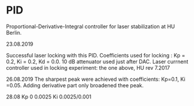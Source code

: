 # PID
Proportional-Derivative-Integral controller for laser stabilization at HU Berlin.

23.08.2019

Successful laser locking with this PID. Coefficients used for locking : Kp = 0.2, Ki = 0.2, Kd = 0.0.
10 dB attenuator used just after DAC.
Laser currnent controller used in locking experiment: the one above, HU rev 7.2017

26.08.2019
The sharpest peak were achieved with coefficients: Kp=0.1, Ki =0.05. Adding derivative part only broadened thee peak.


28.08
Kp 0 0.0025
Ki 0.0025/0.001